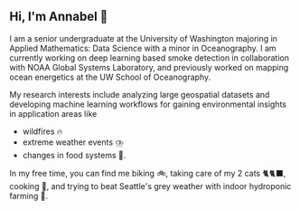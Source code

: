 ## Hi, I'm Annabel 👋

I am a senior undergraduate at the University of Washington majoring in Applied Mathematics: Data Science with a minor in Oceanography. I am currently working on deep learning based smoke detection in collaboration with NOAA Global Systems Laboratory, and previously worked on mapping ocean energetics at the UW School of Oceanography. 

My research interests include analyzing large geospatial datasets and developing machine learning workflows for gaining environmental insights in application areas like 
- wildfires 🔥
- extreme weather events ⛈️
- changes in food systems 🌾.

In my free time, you can find me biking 🚲, taking care of my 2 cats 🐈🐈‍⬛, cooking 🥘, and trying to beat Seattle's grey weather with indoor hydroponic farming 🌱.


<!--
🔥💧🥣
**annabelwade/annabelwade** is a ✨ _special_ ✨ repository because its `README.md` (this file) appears on your GitHub profile.

Here are some ideas to get you started:

- 🔭 I’m currently working on ...
- 🌱 I’m currently learning ...
- 👯 I’m looking to collaborate on ...
- 🤔 I’m looking for help with ...
- 💬 Ask me about ...
- 📫 How to reach me: ...
- 😄 Pronouns: ...
- ⚡ Fun fact: ...
-->
